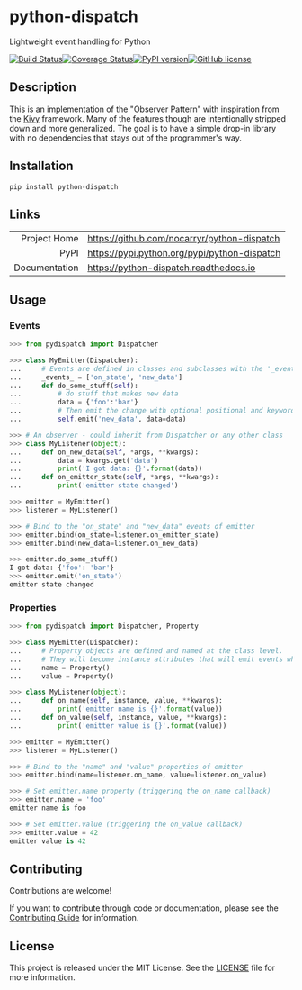 # python-dispatch
Lightweight event handling for Python

[![Build Status](https://travis-ci.org/nocarryr/python-dispatch.svg?branch=master)](https://travis-ci.org/nocarryr/python-dispatch)[![Coverage Status](https://coveralls.io/repos/github/nocarryr/python-dispatch/badge.svg?branch=master)](https://coveralls.io/github/nocarryr/python-dispatch?branch=master)[![PyPI version](https://badge.fury.io/py/python-dispatch.svg)](https://badge.fury.io/py/python-dispatch)[![GitHub license](https://img.shields.io/badge/license-MIT-blue.svg)](https://raw.githubusercontent.com/nocarryr/python-dispatch/master/LICENSE.txt)

## Description
This is an implementation of the "Observer Pattern" with inspiration from the
[Kivy](kivy.org) framework. Many of the features though are intentionally
stripped down and more generalized. The goal is to have a simple drop-in
library with no dependencies that stays out of the programmer's way.

## Installation
```
pip install python-dispatch
```

## Links

|               |                                              |
| -------------:|:-------------------------------------------- |
| Project Home  | https://github.com/nocarryr/python-dispatch  |
| PyPI          | https://pypi.python.org/pypi/python-dispatch |
| Documentation | https://python-dispatch.readthedocs.io       |


## Usage

### Events

```python
>>> from pydispatch import Dispatcher

>>> class MyEmitter(Dispatcher):
...     # Events are defined in classes and subclasses with the '_events_' attribute
...     _events_ = ['on_state', 'new_data']
...     def do_some_stuff(self):
...         # do stuff that makes new data
...         data = {'foo':'bar'}
...         # Then emit the change with optional positional and keyword arguments
...         self.emit('new_data', data=data)

>>> # An observer - could inherit from Dispatcher or any other class
>>> class MyListener(object):
...     def on_new_data(self, *args, **kwargs):
...         data = kwargs.get('data')
...         print('I got data: {}'.format(data))
...     def on_emitter_state(self, *args, **kwargs):
...         print('emitter state changed')

>>> emitter = MyEmitter()
>>> listener = MyListener()

>>> # Bind to the "on_state" and "new_data" events of emitter
>>> emitter.bind(on_state=listener.on_emitter_state)
>>> emitter.bind(new_data=listener.on_new_data)

>>> emitter.do_some_stuff()
I got data: {'foo': 'bar'}
>>> emitter.emit('on_state')
emitter state changed

```

### Properties

```python
>>> from pydispatch import Dispatcher, Property

>>> class MyEmitter(Dispatcher):
...     # Property objects are defined and named at the class level.
...     # They will become instance attributes that will emit events when their values change
...     name = Property()
...     value = Property()

>>> class MyListener(object):
...     def on_name(self, instance, value, **kwargs):
...         print('emitter name is {}'.format(value))
...     def on_value(self, instance, value, **kwargs):
...         print('emitter value is {}'.format(value))

>>> emitter = MyEmitter()
>>> listener = MyListener()

>>> # Bind to the "name" and "value" properties of emitter
>>> emitter.bind(name=listener.on_name, value=listener.on_value)

>>> # Set emitter.name property (triggering the on_name callback)
>>> emitter.name = 'foo'
emitter name is foo

>>> # Set emitter.value (triggering the on_value callback)
>>> emitter.value = 42
emitter value is 42

```

## Contributing

Contributions are welcome!

If you want to contribute through code or documentation, please see the
[Contributing Guide](CONTRIBUTING.md) for information.

## License

This project is released under the MIT License. See the [LICENSE](LICENSE.txt) file
for more information.
